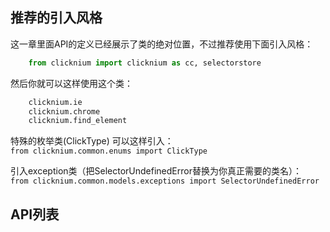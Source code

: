 ## 推荐的引入风格  

这一章里面API的定义已经展示了类的绝对位置，不过推荐使用下面引入风格：

```python
    from clicknium import clicknium as cc, selectorstore
```  

然后你就可以这样使用这个类：
```python
    clicknium.ie
    clicknium.chrome
    clicknium.find_element
``` 

特殊的枚举类(ClickType) 可以这样引入：  
`from clicknium.common.enums import ClickType`  

引入exception类（把SelectorUndefinedError替换为你真正需要的类名）：  
`from clicknium.common.models.exceptions import SelectorUndefinedError`

## API列表

